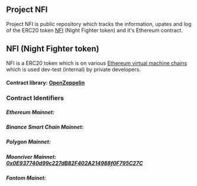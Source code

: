 ## Project NFI

Project NFI is public repository which tracks the information, upates and log of the ERC20 token [NFI](google.com) (Night Fighter token) and it's Ethereum contract.

## NFI (Night Fighter token)

NFI is a ERC20 token which is on various [Ethereum virtual machine chains]() which is used dev-test (internal) by private developers.

#### Contract library: [OpenZeppelin](OpenZeppelin.com)

### Contract Identifiers 
##### Ethereum Mainnet: 
##### Binance Smart Chain Mainnet:
##### Polygon Mainnet:
##### Moonriver Mainnet: [0x0E937740d99c227dB82F402A214988f0F795C27C]()
##### Fantom Mainet:


